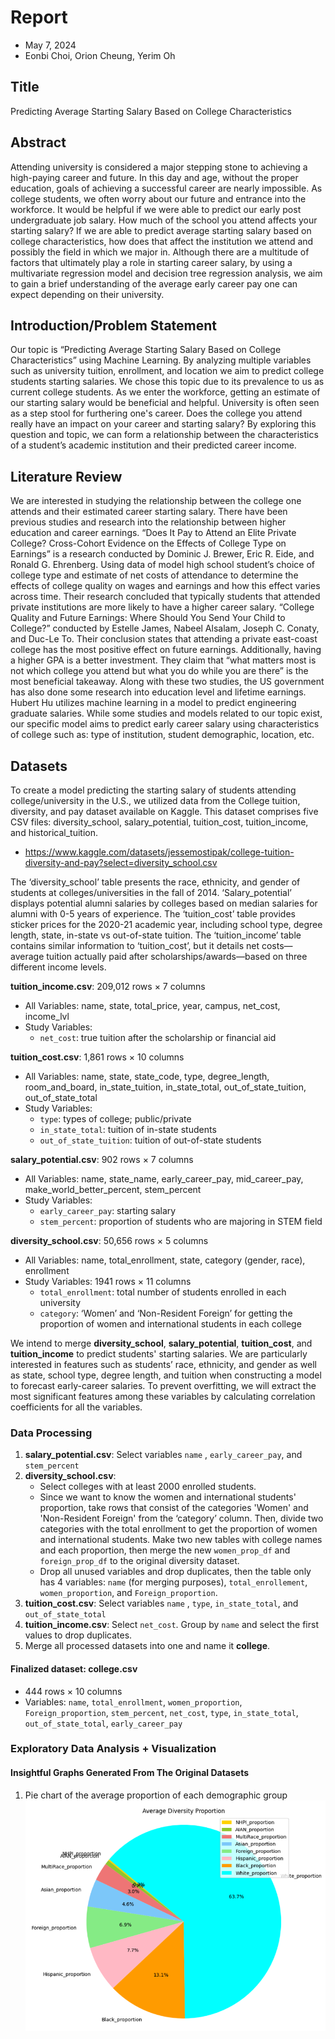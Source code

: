 # Report
- May 7, 2024
- Eonbi Choi, Orion Cheung, Yerim Oh

## Title
Predicting Average Starting Salary Based on College Characteristics

## Abstract
Attending university is considered a major stepping stone to achieving a high-paying career and future. In this day and age, without the proper education, goals of achieving a successful career are nearly impossible. As college students, we often worry about our future and entrance into the workforce. It would be helpful if we were able to predict our early post undergraduate job salary. How much of the school you attend affects your starting salary? If we are able to predict average starting salary based on college characteristics, how does that affect the institution we attend and possibly the field in which we major in. Although there are a multitude of factors that ultimately play a role in starting career salary, by using a multivariate regression model and decision tree regression analysis, we aim to gain a brief understanding of the average early career pay one can expect depending on their university. 

## Introduction/Problem Statement
Our topic is “Predicting Average Starting Salary Based on College Characteristics” using Machine Learning. By analyzing multiple variables such as university tuition, enrollment, and location we aim to predict college students starting salaries.  We chose this topic due to its prevalence to us as current college students. As we enter the workforce, getting an estimate of our starting salary would be beneficial and helpful. University is often seen as a step stool for furthering one's career. Does the college you attend really have an impact on your career and starting salary? By exploring this question and topic, we can form a relationship between the characteristics of a student’s academic institution and their predicted career income. 

## Literature Review
We are interested in studying the relationship between the college one attends and their estimated career starting salary. There have been previous studies and research into the relationship between higher education and career earnings. “Does It Pay to Attend an Elite Private College? Cross-Cohort Evidence on the Effects of College Type on Earnings” is a research conducted by Dominic J. Brewer, Eric R. Eide, and Ronald G. Ehrenberg. Using data of model high school student’s choice of college type and estimate of net costs of attendance to determine the effects of college quality on wages and earnings and how this effect varies across time. Their research concluded that typically students that attended private institutions are more likely to have a higher career salary. “College Quality and Future Earnings: Where Should You Send Your Child to College?” conducted by Estelle James, Nabeel Alsalam, Joseph C. Conaty, and Duc-Le To. Their conclusion states that attending a private east-coast college has the most positive effect on future earnings. Additionally, having a higher GPA is a better investment. They claim that “what matters most is not which college you attend but what you do while you are there” is the most beneficial takeaway. Along with these two studies, the US government has also done some research into education level and lifetime earnings. Hubert Hu utilizes machine learning in a model to predict engineering graduate salaries. While some studies and models related to our topic exist, our specific model aims to predict early career salary using characteristics of college such as: type of institution, student demographic, location, etc. 

## Datasets
To create a model predicting the starting salary of students attending college/university in the U.S., we utilized data from the College tuition, diversity, and pay dataset available on Kaggle. This dataset comprises five CSV files: diversity_school, salary_potential, tuition_cost, tuition_income, and historical_tuition. 

- https://www.kaggle.com/datasets/jessemostipak/college-tuition-diversity-and-pay?select=diversity_school.csv

The ‘diversity_school’ table presents the race, ethnicity, and gender of students at colleges/universities in the fall of 2014. ‘Salary_potential’ displays potential alumni salaries by colleges based on median salaries for alumni with 0-5 years of experience. The ‘tuition_cost’ table provides sticker prices for the 2020-21 academic year, including school type, degree length, state, in-state vs out-of-state tuition. The ‘tuition_income’ table contains similar information to ‘tuition_cost’, but it details net costs—average tuition actually paid after scholarships/awards—based on three different income levels.

__tuition_income.csv__: 209,012 rows × 7 columns
- All Variables: name, state, total_price, year, campus, net_cost, income_lvl
- Study Variables:
  - `net_cost`:  true tuition after the scholarship or financial aid

__tuition_cost.csv__: 1,861 rows × 10 columns
- All Variables: name, state, state_code, type, degree_length, room_and_board, in_state_tuition, in_state_total, out_of_state_tuition, out_of_state_total
- Study Variables:
  - `type`: types of college; public/private
  - `in_state_total`: tuition of in-state students
  - `out_of_state_tuition`: tuition of out-of-state students

__salary_potential.csv__: 902 rows × 7 columns
- All Variables: name, state_name, early_career_pay, mid_career_pay, make_world_better_percent, stem_percent
- Study Variables:
  - `early_career_pay`: starting salary
  - `stem_percent`: proportion of students who are majoring in STEM field

__diversity_school.csv__: 50,656 rows × 5 columns
- All Variables: name, total_enrollment, state, category (gender, race), enrollment
- Study Variables: 1941 rows × 11 columns
  - `total_enrollment`: total number of students enrolled in each university
  - `category`: ‘Women’ and ‘Non-Resident Foreign’ for getting the proportion of women and international students in each college

We intend to merge __diversity_school__, __salary_potential__,  __tuition_cost__, and __tuition_income__ to predict students' starting salaries. We are particularly interested in features such as students’ race, ethnicity, and gender as well as state, school type, degree length, and tuition when constructing a model to forecast early-career salaries. To prevent overfitting, we will extract the most significant features among these variables by calculating correlation coefficients for all the variables. 

### Data Processing
1. __salary_potential.csv__: Select variables `name` , `early_career_pay`, and `stem_percent`
2. __diversity_school.csv__:
    - Select colleges with at least 2000 enrolled students. 
    - Since we want to know the women and international students' proportion, take rows that consist of the categories 'Women' and 'Non-Resident Foreign' from the ‘category’ column. Then, divide two categories with the total enrollment to get the proportion of women and international students. Make two new tables with college names and each proportion, then merge the new `women_prop_df` and `foreign_prop_df` to the original diversity dataset.
    - Drop all unused variables and drop duplicates, then the table only has 4 variables: `name` (for merging purposes), `total_enrollement`, `women_proportion`, and `Foreign_proportion`.
3. __tuition_cost.csv__: Select variables `name` , `type`, `in_state_total`, and `out_of_state_total`
4. __tuition_income.csv__: Select `net_cost`. Group by `name` and select the first values to drop duplicates.
5. Merge all processed datasets into one and name it __college__.

#### Finalized dataset: college.csv
- 444 rows × 10 columns
- Variables: `name`, `total_enrollment`, `women_proportion`, `Foreign_proportion`, `stem_percent`, `net_cost`, `type`, `in_state_total`, `out_of_state_total`, `early_career_pay`

### Exploratory Data Analysis + Visualization
#### Insightful Graphs Generated From The Original Datasets 
1. Pie chart of the average proportion of each demographic group ![alt text](https://github.com/yerimoh-23/MachineLearning-StartingSalaryPredictionModel/blob/main/Graphs/Average%20Diversity%20Proportion.png "Logo Title Text 1")
